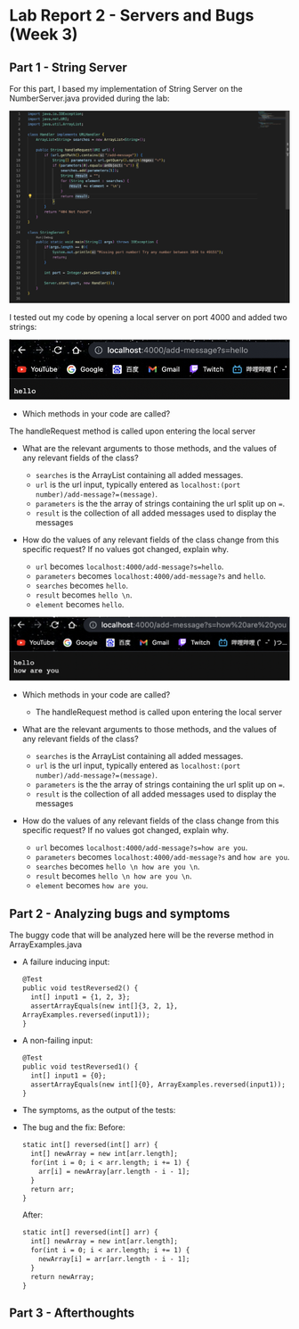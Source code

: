 # Lab Report 2 - Servers and Bugs (Week 3)
## Part 1 - String Server
For this part, I based my implementation of String Server on the NumberServer.java provided during the lab:

![Image](SearchLines.png)

I tested out my code by opening a local server on port 4000 and added two strings:

![Image](add1.png)

- Which methods in your code are called?

The handleRequest method is called upon entering the local server

- What are the relevant arguments to those methods, and the values of any relevant fields of the class?

  - `searches` is the ArrayList containing all added messages. 
  - `url` is the url input, typically entered as `localhost:(port number)/add-message?=(message)`. 
  - `parameters` is the the array of strings containing the url split up on `=`. 
  - `result` is the collection of all added messages used to display the messages

- How do the values of any relevant fields of the class change from this specific request? If no values got changed, explain why.
  - `url` becomes `localhost:4000/add-message?s=hello`.
  - `parameters` becomes `localhost:4000/add-message?s` and `hello`.
  - `searches` becomes `hello`.
  - `result` becomes `hello \n`.
  - `element` becomes `hello`.
 
 ![Image](add2.png)
 
- Which methods in your code are called?
  - The handleRequest method is called upon entering the local server

- What are the relevant arguments to those methods, and the values of any relevant fields of the class?
  - `searches` is the ArrayList containing all added messages. 
  - `url` is the url input, typically entered as `localhost:(port number)/add-message?=(message)`. 
  - `parameters` is the the array of strings containing the url split up on `=`. 
  - `result` is the collection of all added messages used to display the messages

- How do the values of any relevant fields of the class change from this specific request? If no values got changed, explain why.
  - `url` becomes `localhost:4000/add-message?s=how are you`.
  - `parameters` becomes `localhost:4000/add-message?s` and `how are you`.
  - `searches` becomes `hello \n how are you \n`.
  - `result` becomes `hello \n how are you \n`.
  - `element` becomes `how are you`.

## Part 2 - Analyzing bugs and symptoms
The buggy code that will be analyzed here will be the reverse method in ArrayExamples.java

- A failure inducing input:
  ```
  @Test
  public void testReversed2() {
    int[] input1 = {1, 2, 3};
    assertArrayEquals(new int[]{3, 2, 1}, ArrayExamples.reversed(input1));
  }
  ```
  
- A non-failing input:
  ```
  @Test
  public void testReversed1() {
    int[] input1 = {0};
    assertArrayEquals(new int[]{0}, ArrayExamples.reversed(input1));
  }
  ```

- The symptoms, as the output of the tests:
  

- The bug and the fix:
    Before:
  ```
  static int[] reversed(int[] arr) {
    int[] newArray = new int[arr.length];
    for(int i = 0; i < arr.length; i += 1) {
      arr[i] = newArray[arr.length - i - 1];
    }
    return arr;
  }
  ```
  
  After:
  ```
  static int[] reversed(int[] arr) {
    int[] newArray = new int[arr.length];
    for(int i = 0; i < arr.length; i += 1) {
      newArray[i] = arr[arr.length - i - 1];
    }
    return newArray;
  }
  ```


## Part 3 - Afterthoughts 














